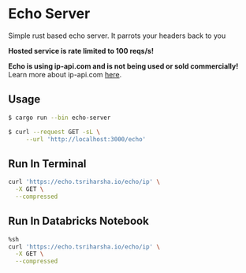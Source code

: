 # Echo Server

Simple rust based echo server. It parrots your headers back to you

**Hosted service is rate limited to 100 reqs/s!**

**Echo is using ip-api.com and is not being used or sold commercially!**
Learn more about ip-api.com [here](https://ip-api.com/docs/).

## Usage

```bash
$ cargo run --bin echo-server
```

```bash
$ curl --request GET -sL \
     --url 'http://localhost:3000/echo'
```

## Run In Terminal

```bash
curl 'https://echo.tsriharsha.io/echo/ip' \
  -X GET \
  --compressed
```

## Run In Databricks Notebook

```bash
%sh
curl 'https://echo.tsriharsha.io/echo/ip' \
  -X GET \
  --compressed
```